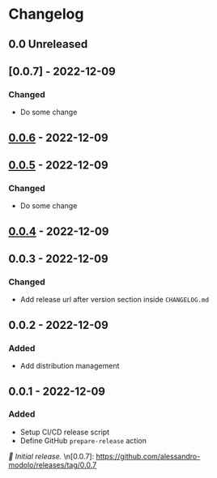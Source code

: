 # Changelog

## 0.0 Unreleased   

## [0.0.7] - 2022-12-09

### Changed
- Do some change

## [0.0.6] - 2022-12-09
  [0.0.6]: https://github.com/alessandro-modolo/releases/tag/0.0.6

## [0.0.5] - 2022-12-09
[0.0.5]: https://github.com/alessandro-modolo/releases/tag/0.0.5
### Changed
- Do some change

## [0.0.4] - 2022-12-09
[0.0.4]: https://github.com/alessandro-modolo/releases/tag/0.0.4

## 0.0.3 - 2022-12-09
### Changed
- Add release url after version section inside `CHANGELOG.md`

## 0.0.2 - 2022-12-09
### Added
- Add distribution management

## 0.0.1 - 2022-12-09

### Added
- Setup CI/CD release script
- Define GitHub `prepare-release` action

_:seedling: Initial release._
\n[0.0.7]: https://github.com/alessandro-modolo/releases/tag/0.0.7
